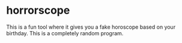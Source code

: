 # horrorscope
This is a fun tool where it gives you a fake horoscope based on your birthday. This is a completely random program.
